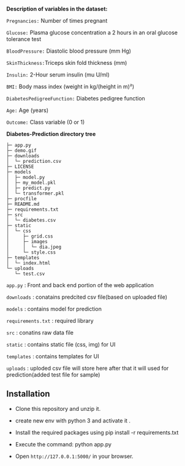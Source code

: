 **Description of variables in the dataset:**

```Pregnancies:``` Number of times pregnant

```Glucose:``` Plasma glucose concentration a 2 hours in an oral glucose tolerance test

```BloodPressure:``` Diastolic blood pressure (mm Hg)

```SkinThickness:```Triceps skin fold thickness (mm)

```Insulin:``` 2-Hour serum insulin (mu U/ml)

```BMI:``` Body mass index (weight in kg/(height in m)²)

```DiabetesPedigreeFunction:``` Diabetes pedigree function

```Age:``` Age (years)

```Outcome:``` Class variable (0 or 1)

**Diabetes-Prediction directory tree**

```
├─ app.py
├─ demo.gif
├─ downloads
│  └─ prediction.csv
├─ LICENSE
├─ models
│  ├─ model.py
│  ├─ my_model.pkl
│  ├─ predict.py
│  └─ transformer.pkl
├─ procfile
├─ README.md
├─ requirements.txt
├─ src
│  └─ diabetes.csv
├─ static
│  └─ css
│     ├─ grid.css
│     ├─ images
│     │  └─ dia.jpeg
│     └─ style.css
├─ templates
│  └─ index.html
└─ uploads
   └─ test.csv

```

```app.py``` : Front and back end portion of the web application

```downloads``` : conatains predcited csv file(based on uploaded file)

```models```  : contains model for prediction

```requirements.txt``` : required library 

```src```  : conatins raw data file 

```static``` : contains static file (css, img) for UI

```templates``` : contains templates for UI

```uploads``` : uploded csv file will store  here  after that it will used for prediction(added test file for sample)


## Installation

* Clone this repository and unzip it.

* create new env with python 3 and activate it .

* Install the required packages using pip install -r requirements.txt

* Execute the command: python app.py

* Open ```http://127.0.0.1:5000/``` in your browser.

